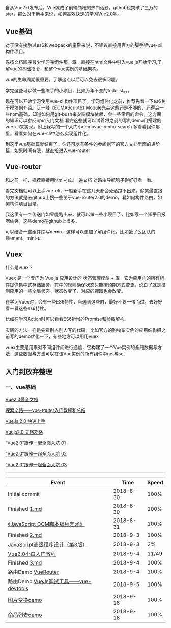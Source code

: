 

自从Vue2.0发布后，Vue就成了前端领域的热门话题，github也突破了三万的star，那么对于新手来说，如何高效快速的学习Vue2.0呢。

## Vue基础
对于没有接触过es6和webpack的童鞋来说，不建议直接用官方的脚手架vue-cli构件项目。

先按文档顺序最少学习完组件那一章。直接在html文件中引入vue.js开始学习,了解vue的基础指令，和整个vue实例的基础架构。

vue的生命周期很重要，了解这点以后可以免去很多问题。

学完这些可以做一些练手的小项目，比如万年不变的todolist。。。

现在可以开始学习使用vue-cli构件项目了，学习组件化之前，推荐先看一下es6关于模块的介绍。阮一峰《ECMAScript6》 Module光会这些还是不够的，还得会一些npm基础，知道如何用git-bush来安装模块依赖，会一些常用的命令。这方面的知识可以参阅npm入门文档
看完这些就可以试着将之前的写的demo用搭建的vue-cli来实现。附上我写的一个入门小demovue-demo-search
多看看组件那里，看看如何在vue-cli中怎么实现组件化。

到这里vue基础篇就结束了。你还可以有条件的参阅剩下的官方文档里面的进阶篇，如果时间有限，就直接进入vue-router

## Vue-router
和之前一样，推荐直接用html+js过一遍文档
对路由导航钩子得好好看一看。

看完文档就可以上手vue-cli，一般新手在这几天都会死活跑不出来。偷笑最直接的方法就是去github上搜一些关于vue-router2.0的demo，看如何构件路由，如何构件项目目录。

我这里有一个传送门如果能跑出来，就可以做一些小项目了，比如写一个知乎日报啊偷笑，这些demo在github上很多。

可以结合一些组件库写demo，这样可以更加了解组件化。比如饿了么团队的Element、mint-ui

## Vuex

什么是vuex？

Vuex 是一个专门为 Vue.js 应用设计的 状态管理模型 + 库。它为应用内的所有组件提供集中式存储服务，其中的规则确保状态只能按预期方式变更。说白了就是控制应用的一些全局状态。状态改变了，对应的视图也会改变。

在学习Vuex时，会有一些ES6特性，当遇到这些时，最好不要一带而过，去好好看一看这些es6特性。

比如在学习Action时可以看看ES6新增的Promise和参数解构。

实践的方法一样是先看别人别人写的代码，比如官方的购物车实例的应用结构把之前写的demo优化一下，有些地方可以用用vuex

vuex主要是用来对不同组件间进行通信，它构建了一个Vue实例的全局数据与方法，这些数据与方法可以在该Vue实例的所有组件中get与set

## 入门到放弃整理

### 一、vue基础

[Vue2.0最全文档 ](https://router.vuejs.org/zh/ "Vue2.0最全文档 ")

[探索之路——vue-router入门教程和总结](https://segmentfault.com/a/1190000009651628 "探索之路——vue-router入门教程和总结")

[Vue.js 2.0 快速上手](https://zhuanlan.zhihu.com/p/23078117 "Vue.js 2.0 快速上手")

[Vuejs2.0 文档攻略](http://larabase.com/collection/2/post/126 "Vuejs2.0 文档攻略")

[“Vue2.0”跟俺一起全面入坑 01](vue/1.md "“Vue2.0”跟俺一起全面入坑 01")

[“Vue2.0”跟俺一起全面入坑 02](vue/2.md " “Vue2.0”跟俺一起全面入坑 02")

[“Vue2.0”跟俺一起全面入坑 03](vue/3.md " “Vue2.0”跟俺一起全面入坑 03")



 

---

| Event                                                                        | Time      | Speed |
| ---------------------------------------------------------------------------- | --------- | ----- |
| Initial commit                                                               | 2018-8-30 | 100%  |
| Finished [1.md](vue/1.md)                                                    | 2018-8-30 | 100%  |
| [《JavaScript DOM脚本编程艺术》](https://book.douban.com/subject/1921890/)   | 2018-8-31 | 100%  |
| Finished [2.md](vue/2.md)                                                    | 2018-9-3  | 100%  |
| [JavaScript高级程序设计（第3版）](https://book.douban.com/subject/10546125/) | 2018-9-3  | 2%    |
| [Vue2.0小白入门教程](https://ke.qq.com/course/279700)                        | 2018-9-4  | 11/49 |
| Finished [3.md](vue/3.md)                                                    | 2018-9-4  | 100%  |
| 路由Demo [VueRouter](vue/demo/VueRouter.html)                                | 2018-9-4  | 100%  |
| 路由Demo [VueJs调试工具——vue-devtools](vue/vue-devtools.md)                | 2018-9-5  | 100%  |
| [图片变换demo](https://rennysky.github.io/FEHelper/vue/ex/bag/index.html)    | 2018-9-18 | 100%  |
| [商品列表demo](vue/ex/vue_cli_demo)                                          | 2018-9-18 | 100%  |
